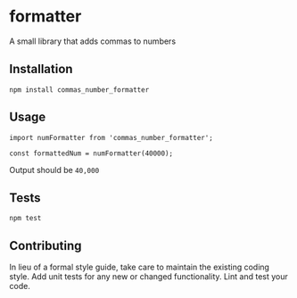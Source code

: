 # formatter

A small library that adds commas to numbers

## Installation

  `npm install commas_number_formatter`

## Usage

    import numFormatter from 'commas_number_formatter';

    const formattedNum = numFormatter(40000);
  
  
  Output should be `40,000`


## Tests

  `npm test`

## Contributing

In lieu of a formal style guide, take care to maintain the existing coding style. Add unit tests for any new or changed functionality. Lint and test your code.

